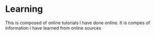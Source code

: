 # Learning
This is composed of online tutorials I have done online. It is compes of information I have learned from online sources
